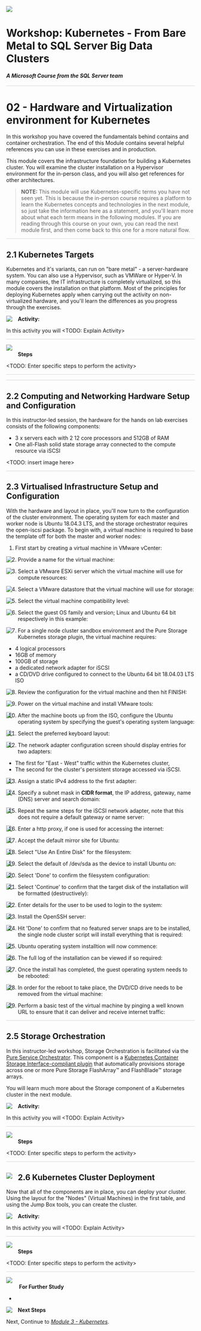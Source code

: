 ![](https://github.com/microsoft/sqlworkshops/blob/master/graphics/microsoftlogo.png?raw=true)

# Workshop: Kubernetes - From Bare Metal to SQL Server Big Data Clusters

#### <i>A Microsoft Course from the SQL Server team</i>


<p style="border-bottom: 1px solid lightgrey;"></p>

# 02 - Hardware and Virtualization environment for Kubernetes #

In this workshop you have covered the fundamentals behind contains and container orchestration. The end of this Module contains several helpful references you can use in these exercises and in production. 

This module covers the infrastructure foundation for building a Kubernetes cluster. You will examine the cluster installation on a Hypervisor environment for the in-person class, and you will also get references for other architectures. 

> **NOTE:** This module will use Kubernetes-specific terms you have not seen yet. This is because the in-person course requires a platform to learn the Kubernetes concepts and technologies in the next module, so just take the information here as a statement, and you'll learn more about what each term means in the following modules. If you are reading through this course on your own, you can read the next module first, and then come back to this one for a more natural flow. 

<p style="border-bottom: 1px solid lightgrey;"></p>

## 2.1 Kubernetes Targets ##

Kubernetes and it's variants, can run on "bare metal" - a server-hardware system. You can also use a Hypervisor, such as VMWare or Hyper-V. In many companies, the IT infrastructure is completely virtualized, so this module covers the installation on that platform. Most of the principles for deploying Kubernetes apply when carrying out the activity on non-virtualized hardware, and you'll learn the differences as you progress through the exercises.

<p><img style="float: left; margin: 0px 15px 15px 0px;" src="https://github.com/microsoft/sqlworkshops/blob/master/graphics/point1.png?raw=true"><b>Activity: <TODO: Activity Name></b></p>

In this activity you will <TODO: Explain Activity>

<p style="border-bottom: 1px solid lightgrey;"></p>

<p><img style="margin: 0px 15px 15px 0px;" src="https://github.com/microsoft/sqlworkshops/blob/master/graphics/checkmark.png?raw=true"><b>Steps</b></p>

<TODO: Enter specific steps to perform the activity> 

<p style="border-bottom: 1px solid lightgrey;"></p>

<p style="border-bottom: 1px solid lightgrey;"></p>

## 2.2 Computing and Networking Hardware Setup and Configuration ##

In this instructor-led session, the hardware for the hands on lab exercises consists of the following components: 

- 3 x servers each with 2 12 core processors and 512GB of RAM
- One all-Flash solid state storage array connected to the compute resource via iSCSI

<TODO: insert image here>

<p style="border-bottom: 1px solid lightgrey;"></p>

## 2.3 Virtualised Infrastructure Setup and Configuration ##

With the hardware and layout in place, you'll now turn to the configuration of the cluster environment. The operating system for each master and worker node is Ubuntu 18.04.3 LTS, and the storage orchestrator requires the open-iscsi package. To begin with, a virtual machine is required to base the template off for both the master and worker nodes:

1. First start by creating a virtual machine in VMware vCenter:

<img style="width=80; float: left; margin: 0px 15px 15px 0px;" src="https://github.com/microsoft/sqlworkshops/blob/master/k8stobdc/graphics/2_3_1.PNG?raw=true">

2. Provide a name for the virtual machine:

<img style="width=80; float: left; margin: 0px 15px 15px 0px;" src="https://github.com/microsoft/sqlworkshops/blob/master/k8stobdc/graphics/2_3_2_vcenter.PNG?raw=true">

3. Select a VMware ESXi server which the virtual machine will use for compute resources:

<img style="width=80; float: left; margin: 0px 15px 15px 0px;" src="https://github.com/microsoft/sqlworkshops/blob/master/k8stobdc/graphics/2_3_3_vcenter.PNG?raw=true">

4. Select a VMware datastore that the virtual machine will use for storage:

<img style="width=80; float: left; margin: 0px 15px 15px 0px;" src="https://github.com/microsoft/sqlworkshops/blob/master/k8stobdc/graphics/2_3_4_vcenter.PNG?raw=true">

5. Select the virtual machine compatibility level:

<img style="width=80; float: left; margin: 0px 15px 15px 0px;" src="https://github.com/microsoft/sqlworkshops/blob/master/k8stobdc/graphics/2_3_5_vcenter.PNG?raw=true">

6. Select the guest OS family and version; Linux and Ubuntu 64 bit respectively in this example:

<img style="width=80; float: left; margin: 0px 15px 15px 0px;" src="https://github.com/microsoft/sqlworkshops/blob/master/k8stobdc/graphics/2_3_6_vcenter.PNG?raw=true">

7. For a single node cluster sandbox environment and the Pure Storage Kubernetes storage plugin, the virtual machine requires:

- 4 logical processors
- 16GB of memory
- 100GB of storage
- a dedicated network adapter for iSCSI
- a CD/DVD drive configured to connect to the Ubuntu 64 bit 18.04.03 LTS ISO

<img style="width=80; float: left; margin: 0px 15px 15px 0px;" src="https://github.com/microsoft/sqlworkshops/blob/master/k8stobdc/graphics/2_3_7_vcenter.PNG?raw=true">

8. Review the configuration for the virtual machine and then hit FINISH:

<img style="width=80; float: left; margin: 0px 15px 15px 0px;" src="https://github.com/microsoft/sqlworkshops/blob/master/k8stobdc/graphics/2_3_8_vcenter.PNG?raw=true">

9. Power on the virtual machine and install VMware tools:

<img style="width=80; float: left; margin: 0px 15px 15px 0px;" src="https://github.com/microsoft/sqlworkshops/blob/master/k8stobdc/graphics/2_3_9_vcenter.PNG?raw=true">

10. After the machine boots up from the ISO, configure the Ubuntu operating system by specifying the guest's operating system language:

<img style="width=80; float: left; margin: 0px 15px 15px 0px;" src="https://github.com/microsoft/sqlworkshops/blob/master/k8stobdc/graphics/2_3_11_vcenter.PNG?raw=true">

11. Select the preferred keyboard layout:

<img style="width=80; float: left; margin: 0px 15px 15px 0px;" src="https://github.com/microsoft/sqlworkshops/blob/master/k8stobdc/graphics/2_3_12_vcenter.PNG?raw=true">

12. The network adapter configuration screen should display entries for two adapters:

- The first for "East - West" traffic within the Kubernetes cluster,
- The second for the cluster's persistent storage accessed via iSCSI.

<img style="width=80; float: left; margin: 0px 15px 15px 0px;" src="https://github.com/microsoft/sqlworkshops/blob/master/k8stobdc/graphics/2_3_13_vcenter.PNG?raw=true">

13. Assign a static IPv4 address to the first adapter:

<img style="width=80; float: left; margin: 0px 15px 15px 0px;" src="https://github.com/microsoft/sqlworkshops/blob/master/k8stobdc/graphics/2_3_14_vcenter.PNG?raw=true">

14. Specify a subnet mask in **CIDR format**, the IP address, gateway, name (DNS) server and search domain:

<img style="width=80; float: left; margin: 0px 15px 15px 0px;" src="https://github.com/microsoft/sqlworkshops/blob/master/k8stobdc/graphics/2_3_15_vcenter.PNG?raw=true">

15. Repeat the same steps for the iSCSI network adapter, note that this does not require a default gateway or name server:

<img style="width=80; float: left; margin: 0px 15px 15px 0px;" src="https://github.com/microsoft/sqlworkshops/blob/master/k8stobdc/graphics/2_3_16_vcenter.PNG?raw=true">

16. Enter a http proxy, if one is used for accessing the internet:

<img style="width=80; float: left; margin: 0px 15px 15px 0px;" src="https://github.com/microsoft/sqlworkshops/blob/master/k8stobdc/graphics/2_3_17_vcenter.PNG?raw=true">

17. Accept the default mirror site for Ubuntu:

<img style="width=80; float: left; margin: 0px 15px 15px 0px;" src="https://github.com/microsoft/sqlworkshops/blob/master/k8stobdc/graphics/2_3_18_vcenter.PNG?raw=true">

18. Select "Use An Entire Disk" for the filesystem:

<img style="width=80; float: left; margin: 0px 15px 15px 0px;" src="https://github.com/microsoft/sqlworkshops/blob/master/k8stobdc/graphics/2_3_19_vcenter.PNG?raw=true">

19. Select the default of /dev/sda as the device to install Ubuntu on:

<img style="width=80; float: left; margin: 0px 15px 15px 0px;" src="https://github.com/microsoft/sqlworkshops/blob/master/k8stobdc/graphics/2_3_20_vcenter.PNG?raw=true">

20. Select 'Done' to confirm the filesystem configuration:

<img style="width=80; float: left; margin: 0px 15px 15px 0px;" src="https://github.com/microsoft/sqlworkshops/blob/master/k8stobdc/graphics/2_3_21_vcenter.PNG?raw=true">

21. Select 'Continue' to confirm that the target disk of the installation will be formatted (destructively):

<img style="width=80; float: left; margin: 0px 15px 15px 0px;" src="https://github.com/microsoft/sqlworkshops/blob/master/k8stobdc/graphics/2_3_22_vcenter.PNG?raw=true">

22. Enter details for the user to be used to login to the system:

<img style="width=80; float: left; margin: 0px 15px 15px 0px;" src="https://github.com/microsoft/sqlworkshops/blob/master/k8stobdc/graphics/2_3_23_vcenter.PNG?raw=true">

23. Install the OpenSSH server:

<img style="width=80; float: left; margin: 0px 15px 15px 0px;" src="https://github.com/microsoft/sqlworkshops/blob/master/k8stobdc/graphics/2_3_24_vcenter.PNG?raw=true">

24. Hit 'Done' to confirm that no featured server snaps are to be installed, the single node cluster script will install everything that is required:

<img style="width=80; float: left; margin: 0px 15px 15px 0px;" src="https://github.com/microsoft/sqlworkshops/blob/master/k8stobdc/graphics/2_3_25_vcenter.PNG?raw=true">

25. Ubuntu operating system installtion will now commence:

<img style="width=80; float: left; margin: 0px 15px 15px 0px;" src="https://github.com/microsoft/sqlworkshops/blob/master/k8stobdc/graphics/2_3_26_vcenter.PNG?raw=true">

26. The full log of the installation can be viewed if so required:

<img style="width=80; float: left; margin: 0px 15px 15px 0px;" src="https://github.com/microsoft/sqlworkshops/blob/master/k8stobdc/graphics/2_3_27_vcenter.PNG?raw=true">

27. Once the install has completed, the guest operating system needs to be rebooted:

<img style="width=80; float: left; margin: 0px 15px 15px 0px;" src="https://github.com/microsoft/sqlworkshops/blob/master/k8stobdc/graphics/2_3_28_vcenter.PNG?raw=true">

28. In order for the reboot to take place, the DVD/CD drive needs to be removed from the virtual machine:

<img style="width=80; float: left; margin: 0px 15px 15px 0px;" src="https://github.com/microsoft/sqlworkshops/blob/master/k8stobdc/graphics/2_3_29_vcenter.PNG?raw=true">

29. Perform a basic test of the virtual machine by pinging a well known URL to ensure that it can deliver and receive internet traffic: 

<p style="border-bottom: 1px solid lightgrey;"></p>

## 2.5 Storage Orchestration ##

In this instructor-led workshop, Storage Orchestration is facilitated via the [Pure Service Orchestrator](https://github.com/purestorage/helm-charts/blob/master/pure-k8s-plugin/README.md). This component is a [Kubernetes Container Storage Interface-compliant plugin](https://github.com/container-storage-interface/spec) that automatically provisions storage across one or more Pure Storage FlashArray™ and FlashBlade™ storage arrays. 

You will learn much more about the Storage component of a Kubernetes cluster in the next module. 

<p><img style="float: left; margin: 0px 15px 15px 0px;" src="https://github.com/microsoft/sqlworkshops/blob/master/graphics/point1.png?raw=true"><b>Activity: <TODO: Activity Name></b></p>

In this activity you will <TODO: Explain Activity>

<p style="border-bottom: 1px solid lightgrey;"></p>

<p><img style="margin: 0px 15px 15px 0px;" src="https://github.com/microsoft/sqlworkshops/blob/master/graphics/checkmark.png?raw=true"><b>Steps</b></p>

<TODO: Enter specific steps to perform the activity> 

<p style="border-bottom: 1px solid lightgrey;"></p>


<h2><img style="float: left; margin: 0px 15px 15px 0px;" src="https://github.com/microsoft/sqlworkshops/blob/master/graphics/pencil2.png?raw=true">2.6 Kubernetes Cluster Deployment</h2>

Now that all of the components are in place, you can deploy your cluster. Using the layout for the "Nodes" (Virtual Machines) in the first table, and using the Jump Box tools, you can create the cluster.

<p><img style="float: left; margin: 0px 15px 15px 0px;" src="https://github.com/microsoft/sqlworkshops/blob/master/graphics/point1.png?raw=true"><b>Activity: <TODO: Activity Name></b></p>

In this activity you will <TODO: Explain Activity>

<p style="border-bottom: 1px solid lightgrey;"></p>

<p><img style="margin: 0px 15px 15px 0px;" src="https://github.com/microsoft/sqlworkshops/blob/master/graphics/checkmark.png?raw=true"><b>Steps</b></p>

<TODO: Enter specific steps to perform the activity> 

<p style="border-bottom: 1px solid lightgrey;"></p>

<p><img style="margin: 0px 15px 15px 0px;" src="https://github.com/microsoft/sqlworkshops/blob/master/graphics/owl.png?raw=true"><b> For Further Study</b></p>

<ul>
    <li><a href="<TODO: Enter Link address>" target="_blank"><TODO: Enter Name of Link></a> <TODO: Enter Explanation of Why the link is useful.</li>
</ul>

<p><img style="float: left; margin: 0px 15px 15px 0px;" src="https://github.com/microsoft/sqlworkshops/blob/master/graphics/geopin.png?raw=true"><b >Next Steps</b></p>

Next, Continue to <a href="https://github.com/microsoft/sqlworkshops/blob/master/k8stobdc/KubernetesToBDC/03-kubernetes.md" target="_blank"><i> Module 3 - Kubernetes</i></a>.
